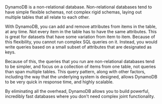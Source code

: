 DynamoDB is a non-relational database. Non-relational databases tend to have simple flexible schemas, not complex rigid schemas, laying out multiple tables that all relate to each other. 

With DynamoDB, you can add and remove attributes from items in the table, at any time. Not every item in the table has to have the same attributes. This is great for datasets that have some variation from item to item. Because of this flexibility, you cannot run complex SQL queries on it. Instead, you would write queries based on a small subset of attributes that are designated as keys. 

Because of this, the queries that you run are non-relational databases tend to be simpler, and focus on a collection of items from one table, not queries than span multiple tables. This query pattern, along with other factors, including the way that the underlying system is designed, allows DynamoDB to be very quick in response time, and highly scalable. 

By eliminating all the overhead, DynamoDB allows you to build powerful, incredibly fast databases where you don't need complex joint functionality.